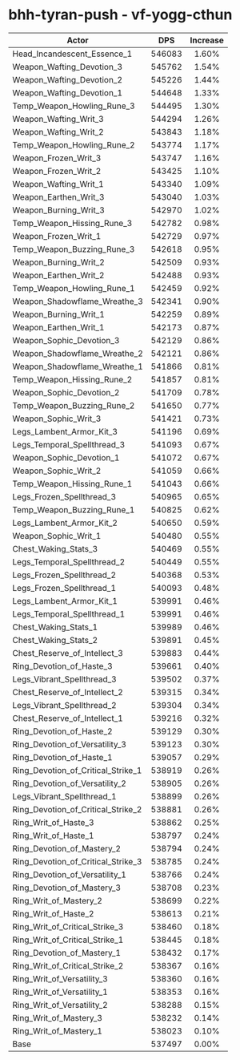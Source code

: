 # bhh-tyran-push - vf-yogg-cthun
| Actor | DPS | Increase |
|---|:---:|:---:|
|Head_Incandescent_Essence_1|546083|1.60%|
|Weapon_Wafting_Devotion_3|545762|1.54%|
|Weapon_Wafting_Devotion_2|545226|1.44%|
|Weapon_Wafting_Devotion_1|544648|1.33%|
|Temp_Weapon_Howling_Rune_3|544495|1.30%|
|Weapon_Wafting_Writ_3|544294|1.26%|
|Weapon_Wafting_Writ_2|543843|1.18%|
|Temp_Weapon_Howling_Rune_2|543774|1.17%|
|Weapon_Frozen_Writ_3|543747|1.16%|
|Weapon_Frozen_Writ_2|543425|1.10%|
|Weapon_Wafting_Writ_1|543340|1.09%|
|Weapon_Earthen_Writ_3|543040|1.03%|
|Weapon_Burning_Writ_3|542970|1.02%|
|Temp_Weapon_Hissing_Rune_3|542782|0.98%|
|Weapon_Frozen_Writ_1|542729|0.97%|
|Temp_Weapon_Buzzing_Rune_3|542618|0.95%|
|Weapon_Burning_Writ_2|542509|0.93%|
|Weapon_Earthen_Writ_2|542488|0.93%|
|Temp_Weapon_Howling_Rune_1|542459|0.92%|
|Weapon_Shadowflame_Wreathe_3|542341|0.90%|
|Weapon_Burning_Writ_1|542259|0.89%|
|Weapon_Earthen_Writ_1|542173|0.87%|
|Weapon_Sophic_Devotion_3|542129|0.86%|
|Weapon_Shadowflame_Wreathe_2|542121|0.86%|
|Weapon_Shadowflame_Wreathe_1|541866|0.81%|
|Temp_Weapon_Hissing_Rune_2|541857|0.81%|
|Weapon_Sophic_Devotion_2|541709|0.78%|
|Temp_Weapon_Buzzing_Rune_2|541650|0.77%|
|Weapon_Sophic_Writ_3|541421|0.73%|
|Legs_Lambent_Armor_Kit_3|541196|0.69%|
|Legs_Temporal_Spellthread_3|541093|0.67%|
|Weapon_Sophic_Devotion_1|541072|0.67%|
|Weapon_Sophic_Writ_2|541059|0.66%|
|Temp_Weapon_Hissing_Rune_1|541043|0.66%|
|Legs_Frozen_Spellthread_3|540965|0.65%|
|Temp_Weapon_Buzzing_Rune_1|540825|0.62%|
|Legs_Lambent_Armor_Kit_2|540650|0.59%|
|Weapon_Sophic_Writ_1|540480|0.55%|
|Chest_Waking_Stats_3|540469|0.55%|
|Legs_Temporal_Spellthread_2|540449|0.55%|
|Legs_Frozen_Spellthread_2|540368|0.53%|
|Legs_Frozen_Spellthread_1|540093|0.48%|
|Legs_Lambent_Armor_Kit_1|539991|0.46%|
|Legs_Temporal_Spellthread_1|539991|0.46%|
|Chest_Waking_Stats_1|539989|0.46%|
|Chest_Waking_Stats_2|539891|0.45%|
|Chest_Reserve_of_Intellect_3|539883|0.44%|
|Ring_Devotion_of_Haste_3|539661|0.40%|
|Legs_Vibrant_Spellthread_3|539502|0.37%|
|Chest_Reserve_of_Intellect_2|539315|0.34%|
|Legs_Vibrant_Spellthread_2|539304|0.34%|
|Chest_Reserve_of_Intellect_1|539216|0.32%|
|Ring_Devotion_of_Haste_2|539129|0.30%|
|Ring_Devotion_of_Versatility_3|539123|0.30%|
|Ring_Devotion_of_Haste_1|539057|0.29%|
|Ring_Devotion_of_Critical_Strike_1|538919|0.26%|
|Ring_Devotion_of_Versatility_2|538905|0.26%|
|Legs_Vibrant_Spellthread_1|538899|0.26%|
|Ring_Devotion_of_Critical_Strike_2|538881|0.26%|
|Ring_Writ_of_Haste_3|538862|0.25%|
|Ring_Writ_of_Haste_1|538797|0.24%|
|Ring_Devotion_of_Mastery_2|538794|0.24%|
|Ring_Devotion_of_Critical_Strike_3|538785|0.24%|
|Ring_Devotion_of_Versatility_1|538766|0.24%|
|Ring_Devotion_of_Mastery_3|538708|0.23%|
|Ring_Writ_of_Mastery_2|538699|0.22%|
|Ring_Writ_of_Haste_2|538613|0.21%|
|Ring_Writ_of_Critical_Strike_3|538460|0.18%|
|Ring_Writ_of_Critical_Strike_1|538445|0.18%|
|Ring_Devotion_of_Mastery_1|538432|0.17%|
|Ring_Writ_of_Critical_Strike_2|538367|0.16%|
|Ring_Writ_of_Versatility_3|538360|0.16%|
|Ring_Writ_of_Versatility_1|538353|0.16%|
|Ring_Writ_of_Versatility_2|538288|0.15%|
|Ring_Writ_of_Mastery_3|538232|0.14%|
|Ring_Writ_of_Mastery_1|538023|0.10%|
|Base|537497|0.00%|
